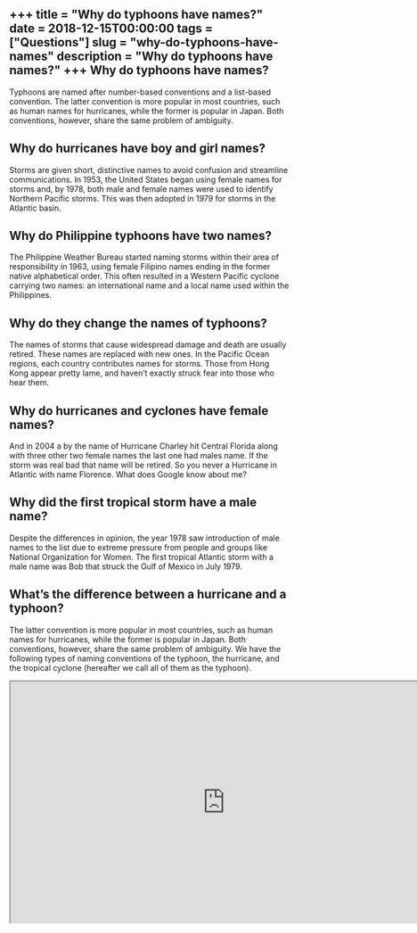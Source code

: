 +++
title = "Why do typhoons have names?"
date = 2018-12-15T00:00:00
tags = ["Questions"]
slug = "why-do-typhoons-have-names"
description = "Why do typhoons have names?"
+++
Why do typhoons have names?
---------------------------

Typhoons are named after number-based conventions and a list-based convention. The latter convention is more popular in most countries, such as human names for hurricanes, while the former is popular in Japan. Both conventions, however, share the same problem of ambiguity.

Why do hurricanes have boy and girl names?
------------------------------------------

Storms are given short, distinctive names to avoid confusion and streamline communications. In 1953, the United States began using female names for storms and, by 1978, both male and female names were used to identify Northern Pacific storms. This was then adopted in 1979 for storms in the Atlantic basin.

Why do Philippine typhoons have two names?
------------------------------------------

The Philippine Weather Bureau started naming storms within their area of responsibility in 1963, using female Filipino names ending in the former native alphabetical order. This often resulted in a Western Pacific cyclone carrying two names: an international name and a local name used within the Philippines.

Why do they change the names of typhoons?
-----------------------------------------

The names of storms that cause widespread damage and death are usually retired. These names are replaced with new ones. In the Pacific Ocean regions, each country contributes names for storms. Those from Hong Kong appear pretty lame, and haven’t exactly struck fear into those who hear them.

Why do hurricanes and cyclones have female names?
-------------------------------------------------

And in 2004 a by the name of Hurricane Charley hit Central Florida along with three other two female names the last one had males name. If the storm was real bad that name will be retired. So you never a Hurricane in Atlantic with name Florence. What does Google know about me?

Why did the first tropical storm have a male name?
--------------------------------------------------

Despite the differences in opinion, the year 1978 saw introduction of male names to the list due to extreme pressure from people and groups like National Organization for Women. The first tropical Atlantic storm with a male name was Bob that struck the Gulf of Mexico in July 1979.

What’s the difference between a hurricane and a typhoon?
--------------------------------------------------------

The latter convention is more popular in most countries, such as human names for hurricanes, while the former is popular in Japan. Both conventions, however, share the same problem of ambiguity. We have the following types of naming conventions of the typhoon, the hurricane, and the tropical cyclone (hereafter we call all of them as the typhoon).

<iframe allow="accelerometer; autoplay; clipboard-write; encrypted-media; gyroscope; picture-in-picture" allowfullscreen="" class="__youtube_prefs__  epyt-is-override  no-lazyload" data-no-lazy="1" data-origheight="433" data-origwidth="770" data-skipgform_ajax_framebjll="" height="433" id="_ytid_81249" loading="lazy" src="https://www.youtube.com/embed/DCWOVCe1TlM?enablejsapi=1&autoplay=0&cc_load_policy=0&cc_lang_pref=&iv_load_policy=1&loop=0&modestbranding=0&rel=1&fs=1&playsinline=0&autohide=2&theme=dark&color=red&controls=1&" title="YouTube player" width="770"></iframe>